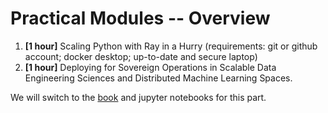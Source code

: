# Practical Modules -- Overview

1. **[1 hour]** Scaling Python with Ray in a Hurry (requirements: git or github account; docker desktop; up-to-date and secure laptop)
2. **[1 hour]** Deploying for Sovereign Operations in Scalable Data Engineering Sciences and Distributed Machine Learning Spaces.

We will switch to the [book](https://vake.works/SovScaDesDisMaLOps/2025/book) and jupyter notebooks for this part.
